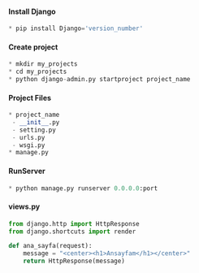 #### Install Django
```python
* pip install Django='version_number'
```

#### Create project

```python
* mkdir my_projects
* cd my_projects
* python django-admin.py startproject project_name
```

#### Project Files
```python
* project_name
 - __init__.py
 - setting.py
 - urls.py
 - wsgi.py
* manage.py
```
#### RunServer
```python
* python manage.py runserver 0.0.0.0:port
```

#### views.py
```python
from django.http import HttpResponse
from django.shortcuts import render

def ana_sayfa(request):
	message = "<center><h1>Ansayfam</h1></center>"
	return HttpResponse(message)
```
